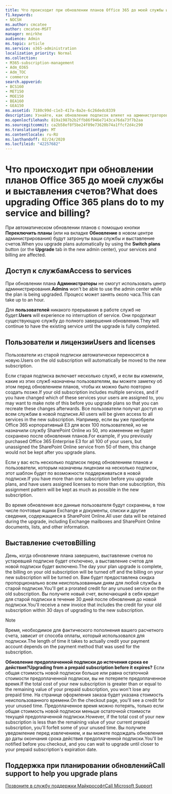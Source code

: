 ```yaml
---
title: Что происходит при обновлении планов Office 365 до моей службы и выставления счетов?
f1.keywords:
- NOCSH
ms.author: cmcatee
author: cmcatee-MSFT
manager: mnirkhe
audience: Admin
ms.topic: article
ms.service: o365-administration
localization_priority: Normal
ms.collection:
- M365-subscription-management
- Adm_O365
- Adm_TOC
- commerce
search.appverid:
- BCS160
- MET150
- MOE150
- BEA160
- GEA150
ms.assetid: 7180c99d-c1e3-417a-8a2e-6c26dedc8339
description: Узнайте, как обновление подписок влияет на администраторов и пользователей на доступ к службам и выставлению счетов.
ms.openlocfilehash: 819a1987b2b2ffb86f946e7143ca76da73f7b2aa
ms.sourcegitcommit: ca2b58ef8f5be24f09e73620b74a1ffcf2d4c290
ms.translationtype: MT
ms.contentlocale: ru-RU
ms.lasthandoff: 02/24/2020
ms.locfileid: "42257682"
---
```

# <a name="what-does-upgrading-office-365-plans-do-to-my-service-and-billing"></a><span data-ttu-id="3ac61-103">Что происходит при обновлении планов Office 365 до моей службы и выставления счетов?</span><span class="sxs-lookup"><span data-stu-id="3ac61-103">What does upgrading Office 365 plans do to my service and billing?</span></span>

<span data-ttu-id="3ac61-104">При автоматическом обновлении планов с помощью кнопки **Переключить планы** (или на вкладке **Обновление** в новом центре администрирования) будут затронуты ваши службы и выставление счетов.</span><span class="sxs-lookup"><span data-stu-id="3ac61-104">When you upgrade plans automatically by using the **Switch plans** button (or the **Upgrade** tab in the new admin center), your services and billing are affected.</span></span>
  
## <a name="access-to-services"></a><span data-ttu-id="3ac61-105">Доступ к службам</span><span class="sxs-lookup"><span data-stu-id="3ac61-105">Access to services</span></span>

 <span data-ttu-id="3ac61-106">При обновлении плана **Администраторы** не смогут использовать центр администрирования.</span><span class="sxs-lookup"><span data-stu-id="3ac61-106">**Admins** won't be able to use the admin center while the plan is being upgraded.</span></span> <span data-ttu-id="3ac61-107">Процесс может занять около часа.</span><span class="sxs-lookup"><span data-stu-id="3ac61-107">This can take up to an hour.</span></span>
  
 <span data-ttu-id="3ac61-108">Для **пользователей** никакого прерывания в работе служб не будет.</span><span class="sxs-lookup"><span data-stu-id="3ac61-108">**Users** will experience no interruption of service.</span></span> <span data-ttu-id="3ac61-109">Они продолжат существующую службу до полного завершения обновления.</span><span class="sxs-lookup"><span data-stu-id="3ac61-109">They will continue to have the existing service until the upgrade is fully completed.</span></span>
  
## <a name="users-and-licenses"></a><span data-ttu-id="3ac61-110">Пользователи и лицензии</span><span class="sxs-lookup"><span data-stu-id="3ac61-110">Users and licenses</span></span>

<span data-ttu-id="3ac61-111">Пользователи из старой подписки автоматически переносятся в новую.</span><span class="sxs-lookup"><span data-stu-id="3ac61-111">Users on the old subscription will automatically be moved to the new subscription.</span></span>
  
<span data-ttu-id="3ac61-112">Если старая подписка включает несколько служб, и если вы изменили, какие из этих служб назначены пользователям, вы можете заметку об этом перед обновлением планов, чтобы их можно было повторно создать позже.</span><span class="sxs-lookup"><span data-stu-id="3ac61-112">If your old subscription includes multiple services, and if you have changed which of these services your users are assigned to, you may want to make note of this before you upgrade plans so that you can recreate these changes afterwards.</span></span> <span data-ttu-id="3ac61-113">Все пользователи получат доступ ко всем службам в новой подписке.</span><span class="sxs-lookup"><span data-stu-id="3ac61-113">All users will be given access to all services in the new subscription.</span></span> <span data-ttu-id="3ac61-114">Например, если вы уже приобрели Office 365 корпоративный E3 для всех 100 пользователей, но не назначили службу SharePoint Online из 50, это изменение не будет сохранено после обновления планов.</span><span class="sxs-lookup"><span data-stu-id="3ac61-114">For example, if you previously purchased Office 365 Enterprise E3 for all 100 of your users, but unassigned the SharePoint Online service from 50 of them, this change would not be kept after you upgrade plans.</span></span>
  
<span data-ttu-id="3ac61-115">Если у вас есть несколько подписок перед обновлением планов и пользователи, которым назначены лицензии на несколько подписок, этот шаблон будет по возможности поддерживаться в новой подписке.</span><span class="sxs-lookup"><span data-stu-id="3ac61-115">If you have more than one subscription before you upgrade plans, and have users assigned licenses to more than one subscription, this assignment pattern will be kept as much as possible in the new subscription.</span></span>
  
<span data-ttu-id="3ac61-116">Во время обновления все данные пользователя будут сохранены, в том числе почтовые ящики Exchange и документы, списки и другие сведения, содержащиеся в SharePoint Online.</span><span class="sxs-lookup"><span data-stu-id="3ac61-116">All user data will be retained during the upgrade, including Exchange mailboxes and SharePoint Online documents, lists, and other information.</span></span>
  
## <a name="billing"></a><span data-ttu-id="3ac61-117">Выставление счетов</span><span class="sxs-lookup"><span data-stu-id="3ac61-117">Billing</span></span>

<span data-ttu-id="3ac61-118">День, когда обновление плана завершено, выставление счетов по устаревшей подписке будет отключено, а выставление счетов для новой подписки будет включено.</span><span class="sxs-lookup"><span data-stu-id="3ac61-118">The day your plan upgrade is complete, the billing on your old subscription will be turned off and the billing on your new subscription will be turned on.</span></span> <span data-ttu-id="3ac61-119">Вам будет предоставлена скидка пропорционально всем неиспользованным дням для любой службы в старой подписке.</span><span class="sxs-lookup"><span data-stu-id="3ac61-119">You'll get a prorated credit for any unused service on the old subscription.</span></span> <span data-ttu-id="3ac61-120">Вы получите новый счет, включающий в себя кредит для старой подписки в течение 30 дней после обновления до новой подписки.</span><span class="sxs-lookup"><span data-stu-id="3ac61-120">You'll receive a new invoice that includes the credit for your old subscription within 30 days of upgrading to the new subscription.</span></span>
  
> [!NOTE]
> <span data-ttu-id="3ac61-121">Время, необходимое для фактического пополнения вашего расчетного счета, зависит от способа оплаты, который использовался для подписки.</span><span class="sxs-lookup"><span data-stu-id="3ac61-121">The length of time it takes to actually credit your payment account depends on the payment method that was used for the subscription.</span></span> 
  
 <span data-ttu-id="3ac61-122">**Обновление предоплаченной подписки до истечения срока ее действия?**</span><span class="sxs-lookup"><span data-stu-id="3ac61-122">**Upgrading from a prepaid subscription before it expires?**</span></span> <span data-ttu-id="3ac61-123">Если общая стоимость новой подписки больше или равна остаточной стоимости предоплаченной подписки, вы не потеряете предоплаченное время.</span><span class="sxs-lookup"><span data-stu-id="3ac61-123">If the total cost of your new subscription is greater than or equal to the remaining value of your prepaid subscription, you won't lose any prepaid time.</span></span> <span data-ttu-id="3ac61-124">На странице оформления заказа будет указана стоимость неиспользованного времени.</span><span class="sxs-lookup"><span data-stu-id="3ac61-124">On the checkout page, you'll see a credit for your unused time.</span></span> <span data-ttu-id="3ac61-125">Предоплаченное время можно потерять, только если общая стоимость новой подписки меньше остаточной стоимости текущей предоплаченной подписки.</span><span class="sxs-lookup"><span data-stu-id="3ac61-125">However, if the total cost of your new subscription is less than the remaining value of your current prepaid subscription, you'll forfeit some of your unused time.</span></span> <span data-ttu-id="3ac61-126">Вы получите уведомление перед извлечением, и вы можете подождать обновления до даты окончания срока действия предоплаченной подписки.</span><span class="sxs-lookup"><span data-stu-id="3ac61-126">You'll be notified before you checkout, and you can wait to upgrade until closer to your prepaid subscription's expiration date.</span></span>
  
## <a name="call-support-to-help-you-upgrade-plans"></a><span data-ttu-id="3ac61-127">Поддержка при планировании обновлений</span><span class="sxs-lookup"><span data-stu-id="3ac61-127">Call support to help you upgrade plans</span></span>

[<span data-ttu-id="3ac61-128">Позвоните в службу поддержки Майкрософт</span><span class="sxs-lookup"><span data-stu-id="3ac61-128">Call Microsoft Support</span></span>](../../admin/contact-support-for-business-products.md)